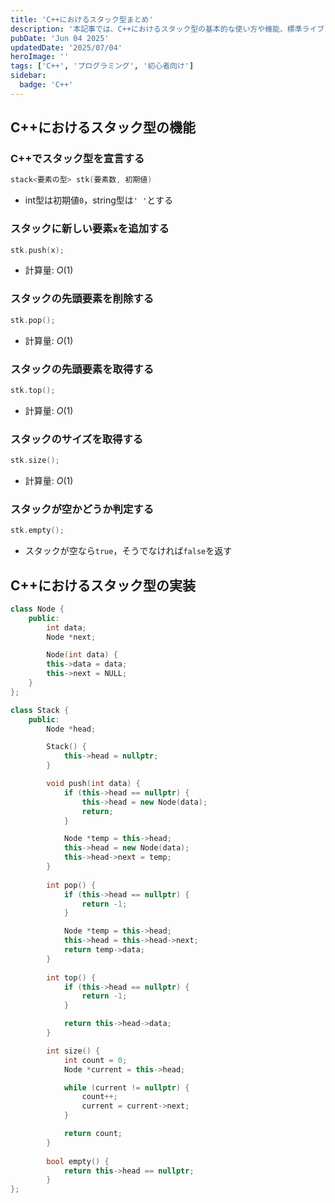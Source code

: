 ```yaml
---
title: 'C++におけるスタック型まとめ'
description: '本記事では、C++におけるスタック型の基本的な使い方や機能、標準ライブラリによる利用方法、さらに自作クラスによる実装例まで、初心者にも分かりやすく丁寧に解説します。'
pubDate: 'Jun 04 2025'
updatedDate: '2025/07/04'
heroImage: ''
tags: ['C++', 'プログラミング', '初心者向け']
sidebar:
  badge: 'C++'
---
```


## C++におけるスタック型の機能

### C++でスタック型を宣言する
```cpp
stack<要素の型> stk(要素数, 初期値)
```
- int型は初期値`0`，string型は`' '`とする

### スタックに新しい要素`x`を追加する
```cpp
stk.push(x);
```
- 計算量: $O(1)$

### スタックの先頭要素を削除する
```cpp
stk.pop();
```
- 計算量: $O(1)$

### スタックの先頭要素を取得する
```cpp
stk.top();
```
- 計算量: $O(1)$

### スタックのサイズを取得する
```cpp
stk.size();
```
- 計算量: $O(1)$

### スタックが空かどうか判定する
```cpp
stk.empty();
```
- スタックが空なら`true`，そうでなければ`false`を返す

## C++におけるスタック型の実装

```cpp
class Node {
	public:
        int data;
        Node *next;

        Node(int data) {
        this->data = data;
        this->next = NULL;
	}
};

class Stack {
	public:
		Node *head;

		Stack() {
			this->head = nullptr;
		}

		void push(int data) {
			if (this->head == nullptr) {
				this->head = new Node(data);
				return;
			}

			Node *temp = this->head;
			this->head = new Node(data);
			this->head->next = temp;
		}
		
		int pop() {
			if (this->head == nullptr) {
				return -1;
			}

			Node *temp = this->head;
			this->head = this->head->next;
			return temp->data;
		}
		
		int top() {
			if (this->head == nullptr) {
				return -1;
			}

			return this->head->data;
		}

		int size() {
			int count = 0;
			Node *current = this->head;

			while (current != nullptr) {
				count++;
				current = current->next;
			}

			return count;
		}
		
		bool empty() {
			return this->head == nullptr;
		}
};
```	
